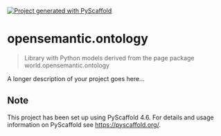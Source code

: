 <!-- These are examples of badges you might want to add to your README:
     please update the URLs accordingly

[![Built Status](https://api.cirrus-ci.com/github/<USER>/opensemantic.ontology.svg?branch=main)](https://cirrus-ci.com/github/<USER>/opensemantic.ontology)
[![ReadTheDocs](https://readthedocs.org/projects/opensemantic.ontology/badge/?version=latest)](https://opensemantic.ontology.readthedocs.io/en/stable/)
[![Coveralls](https://img.shields.io/coveralls/github/<USER>/opensemantic.ontology/main.svg)](https://coveralls.io/r/<USER>/opensemantic.ontology)
[![PyPI-Server](https://img.shields.io/pypi/v/opensemantic.ontology.svg)](https://pypi.org/project/opensemantic.ontology/)
[![Conda-Forge](https://img.shields.io/conda/vn/conda-forge/opensemantic.ontology.svg)](https://anaconda.org/conda-forge/opensemantic.ontology)
[![Monthly Downloads](https://pepy.tech/badge/opensemantic.ontology/month)](https://pepy.tech/project/opensemantic.ontology)
[![Twitter](https://img.shields.io/twitter/url/http/shields.io.svg?style=social&label=Twitter)](https://twitter.com/opensemantic.ontology)
-->

[![Project generated with PyScaffold](https://img.shields.io/badge/-PyScaffold-005CA0?logo=pyscaffold)](https://pyscaffold.org/)

# opensemantic.ontology

> Library with Python models derived from the page package world.opensemantic.ontology

A longer description of your project goes here...


<!-- pyscaffold-notes -->

## Note

This project has been set up using PyScaffold 4.6. For details and usage
information on PyScaffold see https://pyscaffold.org/.
